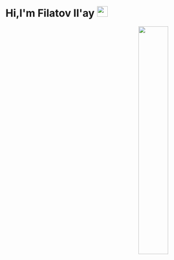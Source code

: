 # Hi,I'm Filatov Il'ay  <img src="https://github.com/TheDudeThatCode/TheDudeThatCode/blob/master/Assets/Hi.gif" width="29px">

<p align="center">
  <img src="https://media.giphy.com/media/rdma0nDFZMR32/giphy.gif" width="40%" align="right">
  <br><br>
<!--   <samp>
    Hey!! I'm Sarthak Singhal :wave:
    <br><br>
    I work as a Web :globe_with_meridians: developer!
  </samp> -->
</p>
